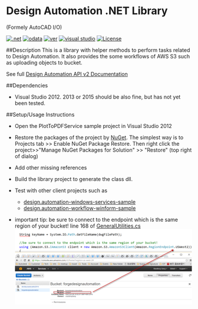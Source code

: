 Design Automation .NET Library
========================
(Formely AutoCAD I/O)

[![.net](https://img.shields.io/badge/.net-4.5-green.svg)](http://www.microsoft.com/en-us/download/details.aspx?id=30653)
[![odata](https://img.shields.io/badge/odata-4.0-yellow.svg)](http://www.odata.org/documentation/)
[![ver](https://img.shields.io/badge/Design%20Automation%20API-2.0-blue.svg)](https://developer.autodesk.com/api/autocadio/v2/)
[![visual studio](https://img.shields.io/badge/Visual%20Studio-2012%7C2013-brightgreen.svg)](https://www.visualstudio.com/)
[![License](http://img.shields.io/:license-mit-red.svg)](http://opensource.org/licenses/MIT)

##Description
This is a library with helper methods to perform tasks related to Design Automation. It also provides the some workflows of AWS S3 such as uploading objects to bucket. 

See full [Design Automation API v2 Documentation](https://developer.autodesk.com/en/docs/design-automation/v2/overview/)

##Dependencies
* Visual Studio 2012. 2013 or 2015 should be also fine, but has not yet been tested.

##Setup/Usage Instructions
* Open the PlotToPDFService sample project in Visual Studio 2012
* Restore the packages of the project by [NuGet](https://www.nuget.org/). The simplest way is to Projects tab >> Enable NuGet Package Restore. Then right click the project>>"Manage NuGet Packages for Solution" >> "Restore" (top right of dialog)
* Add other missing references
* Build the library project to generate the class dll.
* Test with other client projects such as 
  * [design.automation-windows-services-sample](https://github.com/Developer-Autodesk/design.automation-windows-services-sample)
  * [design.automation-workflow-winform-sample](https://github.com/Developer-Autodesk/design.automation-workflow-winform-sample)
  
* important tip: be sure to connect to the endpoint which is the same region of your bucket!  line 168 of [GeneralUtilities.cs](./AutoCADIOUtil/GeneralUtilities.cs)
  ![Picture](./readme/AWS-region.png)
